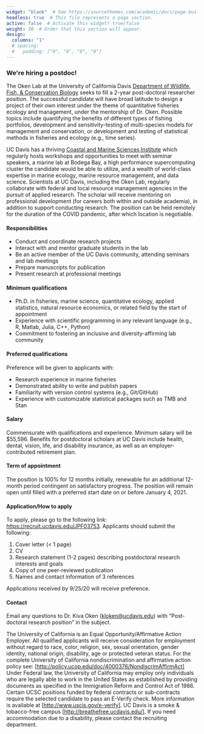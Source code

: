 ```yaml
---
widget: "blank"  # See https://sourcethemes.com/academic/docs/page-builder/
headless: true  # This file represents a page section.
active: false  # Activate this widget? true/false
weight: 30  # Order that this section will appear.
design:
  columns: "1"
  # spacing:
  #   padding: ["0", "0", "0", "0"]
---
```


### We're hiring a postdoc!

The Oken Lab at the University of California Davis [Department of Wildlife, Fish, & Conservation Biology](http://wfcb.ucdavis.edu) seeks to fill a 2-year post-doctoral researcher position. The successful candidate will have broad latitude to design a project of their own interest under the theme of quantitative fisheries ecology and management, under the mentorship of Dr. Oken. Possible topics include quantifying the benefits of different types of fishing portfolios, development and sensitivity-testing of multi-species models for management and conservation, or development and testing of statistical methods in fisheries and ecology (e.g., time series). 

UC Davis has a thriving [Coastal and Marine Sciences Institute](http://cmsi.ucdavis.edu) which regularly hosts workshops and opportunities to meet with seminar speakers, a marine lab at Bodega Bay, a high performance supercomputing cluster the candidate would be able to utilize, and a wealth of world-class expertise in marine ecology, marine resource management, and data science. Scientists at UC Davis, including the Oken Lab, regularly collaborate with federal and local resource management agencies in the pursuit of applied research. 
The scholar will receive mentoring on professional development (for careers both within and outside academia), in addition to support conducting research. The position can be held remotely for the duration of the COVID pandemic, after which location is negotiable. 

#### Responsibilities 
* Conduct and coordinate research projects 
* Interact with and mentor graduate students in the lab 
* Be an active member of the UC Davis community, attending seminars and lab meetings 
* Prepare manuscripts for publication 
* Present research at professional meetings 

#### Minimum qualifications
* Ph.D. in fisheries, marine science, quantitative ecology, applied statistics, natural resource economics, or related field by the start of appointment 
* Experience with scientific programming in any relevant language (e.g., R, Matlab, Julia, C++, Python) 
* Commitment to fostering an inclusive and diversity-affirming lab community 

#### Preferred qualifications 
Preference will be given to applicants with: 

* Research experience in marine fisheries 
* Demonstrated ability to write and publish papers 
* Familiarity with version control systems (e.g., Git/GitHub) 
* Experience with customizable statistical packages such as TMB and Stan 

#### Salary 
Commensurate with qualifications and experience. Minimum salary will be $55,596. Benefits for postdoctoral scholars at UC Davis include health, dental, vision, life, and disability insurance, as well as an employer-contributed retirement plan. 

#### Term of appointment 
The position is 100% for 12 months initially, renewable for an additional 12-month period contingent on satisfactory progress. 
The position will remain open until filled with a preferred start date on or before January 4, 2021. 

#### Application/How to apply 
To apply, please go to the following link: https://recruit.ucdavis.edu/JPF03753. Applicants should submit the following: 

1. Cover letter (< 1 page) 
2. CV 
3. Research statement (1-2 pages) describing postdoctoral research interests and goals 
4. Copy of one peer-reviewed publication 
5. Names and contact information of 3 references 

Applications received by 9/25/20 will receive preference. 

#### Contact 
Email any questions to Dr. Kiva Oken (kloken@ucdavis.edu) with “Post-doctoral research position” in the subject. 

The University of California is an Equal Opportunity/Affirmative Action Employer. All qualified applicants will receive consideration for employment without regard to race, color, religion, sex, sexual orientation, gender identity, national origin, disability, age or protected veteran status. For the complete University of California nondiscrimination and affirmative action policy see: [http://policy.ucop.edu/doc/4000376/NondiscrimAffirmAct] 
Under Federal law, the University of California may employ only individuals who are legally able to work in the United States as established by providing documents as specified in the Immigration Reform and Control Act of 1986. Certain UCSC positions funded by federal contracts or sub-contracts require the selected candidate to pass an E-Verify check. More information is available at 
[http://www.uscis.gov/e-verify]. UC Davis is a smoke & tobacco-free campus [http://breathefree.ucdavis.edu/]. 
If you need accommodation due to a disability, please contact the recruiting department. 
